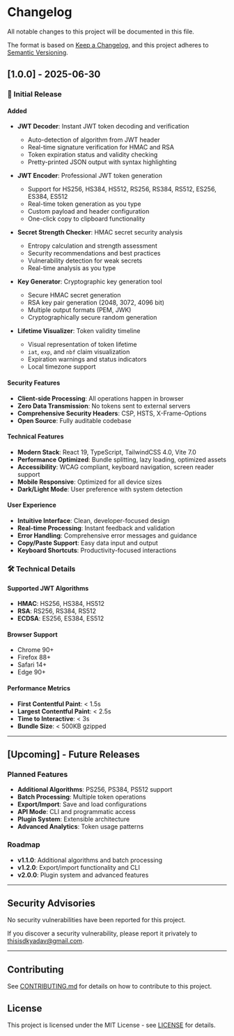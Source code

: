 # Changelog

All notable changes to this project will be documented in this file.

The format is based on [Keep a Changelog](https://keepachangelog.com/en/1.0.0/),
and this project adheres to [Semantic Versioning](https://semver.org/spec/v2.0.0.html).

## [1.0.0] - 2025-06-30

### 🎉 Initial Release

#### Added

- **JWT Decoder**: Instant JWT token decoding and verification

  - Auto-detection of algorithm from JWT header
  - Real-time signature verification for HMAC and RSA
  - Token expiration status and validity checking
  - Pretty-printed JSON output with syntax highlighting

- **JWT Encoder**: Professional JWT token generation

  - Support for HS256, HS384, HS512, RS256, RS384, RS512, ES256, ES384, ES512
  - Real-time token generation as you type
  - Custom payload and header configuration
  - One-click copy to clipboard functionality

- **Secret Strength Checker**: HMAC secret security analysis

  - Entropy calculation and strength assessment
  - Security recommendations and best practices
  - Vulnerability detection for weak secrets
  - Real-time analysis as you type

- **Key Generator**: Cryptographic key generation tool

  - Secure HMAC secret generation
  - RSA key pair generation (2048, 3072, 4096 bit)
  - Multiple output formats (PEM, JWK)
  - Cryptographically secure random generation

- **Lifetime Visualizer**: Token validity timeline
  - Visual representation of token lifetime
  - `iat`, `exp`, and `nbf` claim visualization
  - Expiration warnings and status indicators
  - Local timezone support

#### Security Features

- **Client-side Processing**: All operations happen in browser
- **Zero Data Transmission**: No tokens sent to external servers
- **Comprehensive Security Headers**: CSP, HSTS, X-Frame-Options
- **Open Source**: Fully auditable codebase

#### Technical Features

- **Modern Stack**: React 19, TypeScript, TailwindCSS 4.0, Vite 7.0
- **Performance Optimized**: Bundle splitting, lazy loading, optimized assets
- **Accessibility**: WCAG compliant, keyboard navigation, screen reader support
- **Mobile Responsive**: Optimized for all device sizes
- **Dark/Light Mode**: User preference with system detection

#### User Experience

- **Intuitive Interface**: Clean, developer-focused design
- **Real-time Processing**: Instant feedback and validation
- **Error Handling**: Comprehensive error messages and guidance
- **Copy/Paste Support**: Easy data input and output
- **Keyboard Shortcuts**: Productivity-focused interactions

### 🛠️ Technical Details

#### Supported JWT Algorithms

- **HMAC**: HS256, HS384, HS512
- **RSA**: RS256, RS384, RS512
- **ECDSA**: ES256, ES384, ES512

#### Browser Support

- Chrome 90+
- Firefox 88+
- Safari 14+
- Edge 90+

#### Performance Metrics

- **First Contentful Paint**: < 1.5s
- **Largest Contentful Paint**: < 2.5s
- **Time to Interactive**: < 3s
- **Bundle Size**: < 500KB gzipped

---

## [Upcoming] - Future Releases

### Planned Features

- **Additional Algorithms**: PS256, PS384, PS512 support
- **Batch Processing**: Multiple token operations
- **Export/Import**: Save and load configurations
- **API Mode**: CLI and programmatic access
- **Plugin System**: Extensible architecture
- **Advanced Analytics**: Token usage patterns

### Roadmap

- **v1.1.0**: Additional algorithms and batch processing
- **v1.2.0**: Export/import functionality and CLI
- **v2.0.0**: Plugin system and advanced features

---

## Security Advisories

No security vulnerabilities have been reported for this project.

If you discover a security vulnerability, please report it privately to thisisdkyadav@gmail.com.

---

## Contributing

See [CONTRIBUTING.md](CONTRIBUTING.md) for details on how to contribute to this project.

## License

This project is licensed under the MIT License - see [LICENSE](LICENSE) for details.
